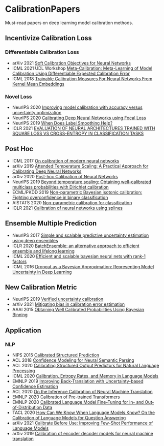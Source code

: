 # CalibrationPapers
Must-read papers on deep learning model calibration methods.

## Incentivize Calibration Loss

### Differentiable Calibration Loss
- arXiv 2021 [Soft Calibration Objectives for Neural Networks](https://arxiv.org/abs/2108.00106)
- ICML 2021 UDL Workshop [Meta-Calibration: Meta-Learning of Model Calibration Using Differentiable Expected Calibration Error](http://arxiv.org/abs/2106.09613)
- ICML 2018 [Trainable Calibration Measures For Neural Networks From Kernel Mean Embeddings](http://proceedings.mlr.press/v80/kumar18a/kumar18a.pdf)

### Novel Loss
- NeurIPS 2020 [Improving model calibration with accuracy versus uncertainty optimization](https://papers.nips.cc/paper/2020/file/d3d9446802a44259755d38e6d163e820-Paper.pdf)
- NeurIPS 2020 [Calibrating Deep Neural Networks using Focal Loss](https://proceedings.neurips.cc/paper/2020/file/aeb7b30ef1d024a76f21a1d40e30c302-Paper.pdf)
- NeurIPS 2019 [When Does Label Smoothing Help?](https://papers.nips.cc/paper/8717-when-does-label-smoothing-help.pdf)
- ICLR 2021 [EVALUATION OF NEURAL ARCHITECTURES TRAINED WITH SQUARE LOSS VS CROSS-ENTROPY IN CLASSIFICATION TASKS](https://openreview.net/forum?id=hsFN92eQEla)

## Post Hoc
- ICML 2017 [On calibration of modern neural networks](https://proceedings.mlr.press/v70/guo17a/guo17a.pdf)
- arXiv 2019 [Attended Temperature Scaling: A Practical Approach for Calibrating Deep Neural Networks](https://arxiv.org/abs/1810.11586)
- arXiv 2020 [Post-hoc Calibration of Neural Networks](https://arxiv.org/abs/2006.12807)
- NeurIPS 2019 [Beyond temperature scaling: Obtaining well-calibrated multiclass probabilities with Dirichlet calibration](https://papers.nips.cc/paper/9397-beyond-temperature-scaling-obtaining-well-calibrated-multi-class-probabilities-with-dirichlet-calibration.pdf)
- ECML/PKDD 2019 [Non-parametric Bayesian isotonic calibration: Fighting overconfidence in binary classification](https://ecmlpkdd2019.org/downloads/paper/587.pdf)
- AISTATS 2020 [Non-parametric calibration for classification](http://proceedings.mlr.press/v108/wenger20a/wenger20a.pdf)
- ICLR 2021 [Calibration of neural networks using splines](https://openreview.net/forum?id=eQe8DEWNN2W)

## Ensemble Multiple Prediction
- NeurIPS 2017 [Simple and scalable predictive uncertainty estimation using deep ensembles](https://papers.nips.cc/paper/7219-simple-and-scalable-predictive-uncertainty-estimation-using-deep-ensembles.pdf)
- ICLR 2020 [BatchEnsemble: an alternative approach to efficient ensemble and lifelong learning](https://openreview.net/pdf?id=Sklf1yrYDr)
- ICML 2020 [Efficient and scalable bayesian neural nets with rank-1 factors](http://proceedings.mlr.press/v119/dusenberry20a/dusenberry20a.pdf)
- ICML 2016 [Dropout as a Bayesian Approximation: Representing Model Uncertainty in Deep Learning](http://proceedings.mlr.press/v48/gal16.html)

## New Calibration Metric
- NeurIPS 2019 [Verified uncertainty calibration](https://papers.nips.cc/paper/8635-verified-uncertainty-calibration)
- arXiv 2021 [Mitigating bias in calibration error estimation](https://arxiv.org/abs/2012.08668)
- AAAI 2015 [Obtaining Well Calibrated Probabilities Using Bayesian Binning](https://people.cs.pitt.edu/~milos/research/AAAI_Calibration.pdf)

## Application

### NLP
- NIPS 2015 [Calibrated Structured Prediction](https://papers.nips.cc/paper/5658-calibrated-structured-prediction)
- ACL 2018 [Confidence Modeling for Neural Semantic Parsing](https://aclanthology.org/P18-1069)
- ACL 2020 [Calibrating Structured Output Predictors for Natural Language Processing](https://aclanthology.org/2020.acl-main.188.pdf)
- ICML 2020 [Calibration, Entropy Rates, and Memory in Language Models](http://proceedings.mlr.press/v119/braverman20a/braverman20a.pdf)
- EMNLP 2019 [Improving Back-Translation with Uncertainty-based Confidence Estimation](http://nlp.csai.tsinghua.edu.cn/~ly/papers/D19-1073.pdf)
- ACL 2020 [On the Inference Calibration of Neural Machine Translation](https://aclanthology.org/2020.acl-main.278.pdf)
- EMNLP 2020 [Calibration of Pre-trained Transformers](https://aclanthology.org/2020.emnlp-main.21.pdf)
- EMNLP 2020 [Calibrated Language Model Fine-Tuning for In- and Out-of-Distribution Data](https://aclanthology.org/2020.emnlp-main.102.pdf)
- TACL 2020 [How Can We Know When Language Models Know? On the Calibration of Language Models for Question Answering](https://aclanthology.org/2020.tacl-1.28)
- arXiv 2021 [Calibrate Before Use: Improving Few-Shot Performance of Language Models](https://arxiv.org/abs/2102.09690)
- arXiv 2019 [ Calibration of encoder decoder models for neural machine translation](https://arxiv.org/abs/1903.00802)

